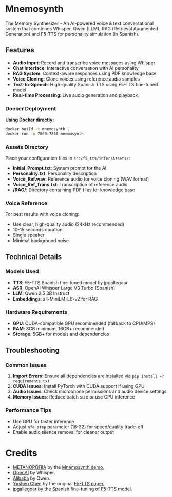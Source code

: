 # Mnemosynth
The Memory Synthesizer - An AI-powered voice & text conversational system that combines Whisper, Qwen (LLM), RAG (Retrieval Augmented Generation) and F5-TTS for personality simulation (in Spanish).

## Features

- **Audio Input**: Record and transcribe voice messages using Whisper
- **Chat Interface**: Interactive conversation with AI personality
- **RAG System**: Context-aware responses using PDF knowledge base
- **Voice Cloning**: Clone voices using reference audio samples
- **Text-to-Speech**: High-quality Spanish TTS using F5-TTS fine-tuned model
- **Real-time Processing**: Live audio generation and playback

### Docker Deployment

**Using Docker directly:**
```bash
docker build -t mnemosynth .
docker run -p 7860:7860 mnemosynth
```

### Assets Directory

Place your configuration files in `src/f5_tts/infer/Assets/`:

- **Initial_Prompt.txt**: System prompt for the AI
- **Personality.txt**: Personality description
- **Voice_Ref.wav**: Reference audio for voice cloning (WAV format)
- **Voice_Ref_Trans.txt**: Transcription of reference audio
- **/RAG/**: Directory containing PDF files for knowledge base

### Voice Reference

For best results with voice cloning:
- Use clear, high-quality audio (24kHz recommended)
- 10-15 seconds duration
- Single speaker
- Minimal background noise

## Technical Details

### Models Used

- **TTS**: F5-TTS Spanish fine-tuned model by jpgallegoar
- **ASR**: OpenAI Whisper Large V3 Turbo (Spanish)
- **LLM**: Qwen 2.5 3B Instruct
- **Embeddings**: all-MiniLM-L6-v2 for RAG

### Hardware Requirements

- **GPU**: CUDA-compatible GPU recommended (fallback to CPU/MPS)
- **RAM**: 8GB minimum, 16GB+ recommended
- **Storage**: 5GB+ for models and dependencies

## Troubleshooting

### Common Issues

1. **Import Errors**: Ensure all dependencies are installed via `pip install -r requirements.txt`
2. **CUDA Issues**: Install PyTorch with CUDA support if using GPU
3. **Audio Issues**: Check microphone permissions and audio device settings
4. **Memory Issues**: Reduce batch size or use CPU inference

### Performance Tips

- Use GPU for faster inference
- Adjust `nfe_step` parameter (16-32) for speed/quality trade-off
- Enable audio silence removal for cleaner output

# Credits
* [ΜΕΤΑΝΘΡΩΠΙΑ](https://github.com/METANTROP-IA) by the [Mnemosynth demo.](https://github.com/Metantrop-IA/Mnemosynth-02)
* [OpenAI](https://huggingface.co/openai) by Whisper.
* [Alibaba](https://huggingface.co/Qwen) by Qwen.                     
* [Yushen Chen](https://huggingface.co/SWivid) by the original [F5-TTS paper.](https://arxiv.org/abs/2410.06885)
* [jpgallegoar](https://github.com/jpgallegoar) by the Spanish fine-tuning of F5-TTS model.